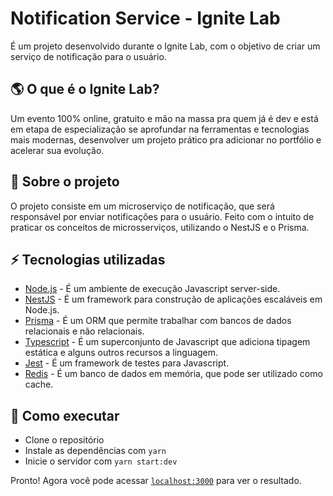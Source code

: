 # Notification Service - Ignite Lab

É um projeto desenvolvido durante o Ignite Lab, com o objetivo de criar um serviço de notificação para o usuário.

## 🌎 O que é o Ignite Lab?

Um evento 100% online, gratuito e mão na massa pra quem já é dev e está em etapa de especialização se aprofundar na ferramentas e tecnologias mais modernas, desenvolver um projeto prático pra adicionar no portfólio e acelerar sua evolução.

## 📲 Sobre o projeto

O projeto consiste em um microserviço de notificação, que será responsável por enviar notificações para o usuário.
Feito com o intuito de praticar os conceitos de microsserviços, utilizando o NestJS e o Prisma.

## ⚡️ Tecnologias utilizadas

- [Node.js](https://nodejs.org/en/) - É um ambiente de execução Javascript server-side.
- [NestJS](https://nestjs.com/) - É um framework para construção de aplicações escaláveis em Node.js.
- [Prisma](https://www.prisma.io/) - É um ORM que permite trabalhar com bancos de dados relacionais e não relacionais.
- [Typescript](https://www.typescriptlang.org/) - É um superconjunto de Javascript que adiciona tipagem estática e alguns outros recursos a linguagem.
- [Jest](https://jestjs.io/) - É um framework de testes para Javascript.
- [Redis](https://redis.io/) - É um banco de dados em memória, que pode ser utilizado como cache.

## 🚀 Como executar

- Clone o repositório
- Instale as dependências com `yarn`
- Inicie o servidor com `yarn start:dev`

Pronto! Agora você pode acessar [`localhost:3000`](http://localhost:3000) para ver o resultado.
